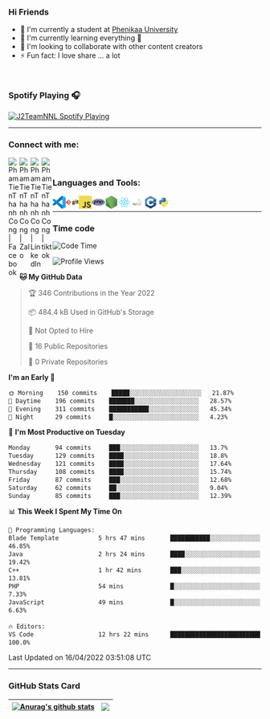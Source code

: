 ### Hi Friends

- 🔭 I'm currently a student at [Phenikaa University]
- 🌱 I'm currently learning everything 🤣
- 👯 I'm looking to collaborate with other content creators
- ⚡ Fun fact: I love share ... a lot

<br />

### Spotify Playing 🎧
[<img src="https://spotify-playing-git-master.j2teamnnl.vercel.app/api/spotify-playing" alt="J2TeamNNL Spotify Playing" width="350" />](https://open.spotify.com/user/31bvg3wront7ddphslihvvtofufa)

<!-- [<img src="https://becongspotify-git-master.phamtienthanhcong.vercel.app/api/spotify-playing" alt="Spotify Now Playing" width="350" />] -->

---


### Connect with me:
[<img align="left" alt="PhamTienThanhCong | Facebook" width="22px" src="https://upload.wikimedia.org/wikipedia/commons/thumb/1/16/Facebook-icon-1.png/640px-Facebook-icon-1.png" />][facebook]
[<img align="left" alt="PhamTienThanhCong | Zalo" width="22px" src="https://www.anphatpc.com.vn/template/anphat_2020v2/images/icon-zalo.jpg" />][zalo]
[<img align="left" alt="PhamTienThanhCong | LinkedIn" width="22px" src="https://cdn3.iconfinder.com/data/icons/inficons/512/linkedin.png" />][linkedin]
[<img align="left" alt="PhamTienThanhCong | tiktok" width="22px" src="https://cdn.worldvectorlogo.com/logos/tiktok-logo.svg" />][tiktok]

<br />

### Languages and Tools:

<img align="left" alt="Visual Studio Code" width="26px" src="https://raw.githubusercontent.com/github/explore/80688e429a7d4ef2fca1e82350fe8e3517d3494d/topics/visual-studio-code/visual-studio-code.png" />
<img align="left" alt="git" width="26px" src="https://raw.githubusercontent.com/github/explore/80688e429a7d4ef2fca1e82350fe8e3517d3494d/topics/git/git.png" hrep/>

[<img align="left" alt="JavaScript" width="26px" src="https://raw.githubusercontent.com/github/explore/80688e429a7d4ef2fca1e82350fe8e3517d3494d/topics/javascript/javascript.png" />][min project]
[<img align="left" alt="php" width="26px" src="https://raw.githubusercontent.com/github/explore/80688e429a7d4ef2fca1e82350fe8e3517d3494d/topics/php/php.png" />][web]
[<img align="left" alt="nodejs" width="26px" src="https://raw.githubusercontent.com/github/explore/80688e429a7d4ef2fca1e82350fe8e3517d3494d/topics/nodejs/nodejs.png" />][web]
[<img align="left" alt="react" width="26px" src="https://raw.githubusercontent.com/github/explore/80688e429a7d4ef2fca1e82350fe8e3517d3494d/topics/react/react.png" />][web]

<img align="left" alt="mysql" width="26px" src="https://raw.githubusercontent.com/github/explore/80688e429a7d4ef2fca1e82350fe8e3517d3494d/topics/mysql/mysql.png" />

[<img align="left" alt="cpp c" width="26px" src="https://raw.githubusercontent.com/github/explore/80688e429a7d4ef2fca1e82350fe8e3517d3494d/topics/cpp/cpp.png" />][c and cpp]
[<img align="left" alt="python" width="26px" src="https://raw.githubusercontent.com/github/explore/80688e429a7d4ef2fca1e82350fe8e3517d3494d/topics/python/python.png" />][python]

<br />

---

### Time code

<!--START_SECTION:waka-->
![Code Time](http://img.shields.io/badge/Code%20Time-263%20hrs%2037%20mins-blue)

![Profile Views](http://img.shields.io/badge/Profile%20Views-59-blue)

**🐱 My GitHub Data** 

> 🏆 346 Contributions in the Year 2022
 > 
> 📦 484.4 kB Used in GitHub's Storage 
 > 
> 🚫 Not Opted to Hire
 > 
> 📜 16 Public Repositories 
 > 
> 🔑 0 Private Repositories  
 > 
**I'm an Early 🐤** 

```text
🌞 Morning    150 commits    █████░░░░░░░░░░░░░░░░░░░░   21.87% 
🌆 Daytime    196 commits    ███████░░░░░░░░░░░░░░░░░░   28.57% 
🌃 Evening    311 commits    ███████████░░░░░░░░░░░░░░   45.34% 
🌙 Night      29 commits     █░░░░░░░░░░░░░░░░░░░░░░░░   4.23%

```
📅 **I'm Most Productive on Tuesday** 

```text
Monday       94 commits     ███░░░░░░░░░░░░░░░░░░░░░░   13.7% 
Tuesday      129 commits    ████░░░░░░░░░░░░░░░░░░░░░   18.8% 
Wednesday    121 commits    ████░░░░░░░░░░░░░░░░░░░░░   17.64% 
Thursday     108 commits    ████░░░░░░░░░░░░░░░░░░░░░   15.74% 
Friday       87 commits     ███░░░░░░░░░░░░░░░░░░░░░░   12.68% 
Saturday     62 commits     ██░░░░░░░░░░░░░░░░░░░░░░░   9.04% 
Sunday       85 commits     ███░░░░░░░░░░░░░░░░░░░░░░   12.39%

```


📊 **This Week I Spent My Time On** 

```text
💬 Programming Languages: 
Blade Template           5 hrs 47 mins       ███████████░░░░░░░░░░░░░░   46.85% 
Java                     2 hrs 24 mins       ████░░░░░░░░░░░░░░░░░░░░░   19.42% 
C++                      1 hr 42 mins        ███░░░░░░░░░░░░░░░░░░░░░░   13.81% 
PHP                      54 mins             █░░░░░░░░░░░░░░░░░░░░░░░░   7.33% 
JavaScript               49 mins             █░░░░░░░░░░░░░░░░░░░░░░░░   6.63%

🔥 Editors: 
VS Code                  12 hrs 22 mins      █████████████████████████   100.0%

```


 Last Updated on 16/04/2022 03:51:08 UTC
<!--END_SECTION:waka-->

---

### GitHub Stats Card

| <a href="https://github.com/phamtienthanhcong"><img align="center" src="https://github-readme-stats.vercel.app/api?username=PhamTienThanhCong&show_icons=true&include_all_commits=true&theme=buefy&hide_border=true&theme=ocean_dark" alt="Anurag's github stats" /></a> | <a href="https://github.com/phamtienthanhcong"><img align="center" src="https://github-readme-stats.vercel.app/api/top-langs/?username=PhamTienThanhCong&layout=compact&theme=buefy&hide_border=true&theme=ocean_dark" /></a> |
| ------------- | ------------- |

[Phenikaa University]: https://phenikaa-uni.edu.vn/vi
[facebook]: https://www.facebook.com/phamtienthanhcong
[linkedin]: https://linkedin.com/in/phamtienthanhcong
[zalo]: https://zalo.me/0396396332
[tiktok]: https://www.tiktok.com/@phamtienthanhcong
[web]: https://github.com/PhamTienThanhCong/web_dev
[min project]: https://github.com/PhamTienThanhCong/Project-Of-Web
[c and cpp]: https://github.com/PhamTienThanhCong/Code_C_and_Cpro
[python]: https://github.com/PhamTienThanhCong/Python_beginer
